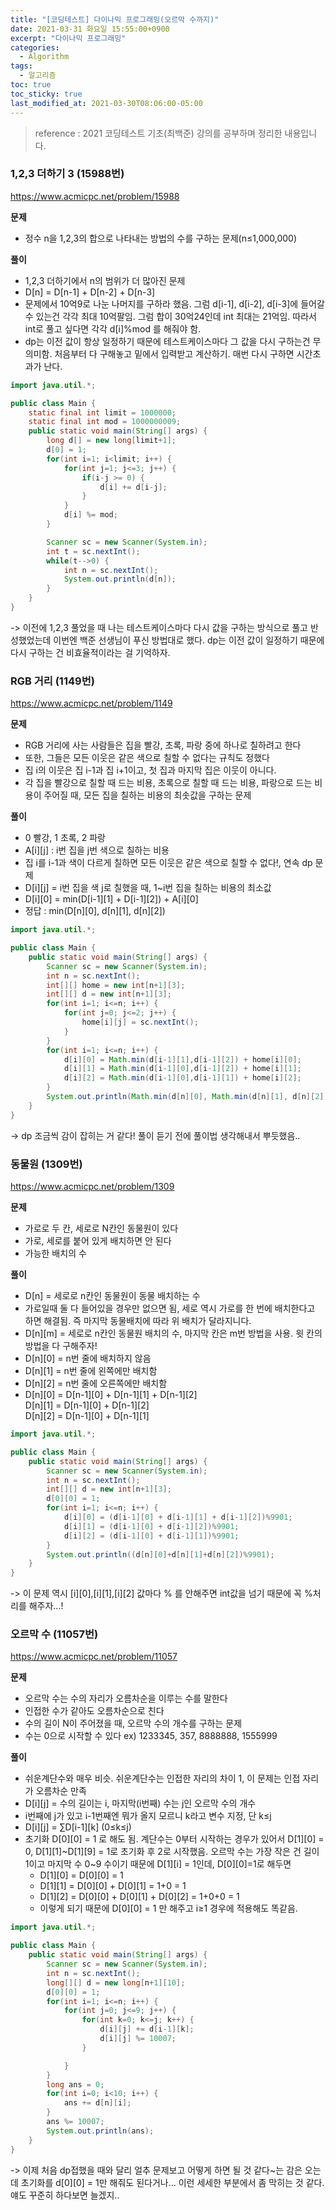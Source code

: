 ```yaml
---
title: "[코딩테스트] 다이나믹 프로그래밍(오르막 수까지)"
date: 2021-03-31 화요일 15:55:00+0900
excerpt: "다이나믹 프로그래밍"
categories:
  - Algorithm
tags:
  - 알고리즘
toc: true
toc_sticky: true
last_modified_at: 2021-03-30T08:06:00-05:00
---
```


> reference : 2021 코딩테스트 기초(최백준) 강의를 공부하며 정리한 내용입니다.

### 1,2,3 더하기 3 (15988번)

https://www.acmicpc.net/problem/15988

**문제**

- 정수 n을 1,2,3의 합으로 나타내는 방법의 수를 구하는 문제(n≤1,000,000)

**풀이**

- 1,2,3 더하기에서 n의 범위가 더 많아진 문제
- D[n] = D[n-1] + D[n-2] + D[n-3]
- 문제에서 10억9로 나눈 나머지를 구하라 했음. 그럼 d[i-1], d[i-2], d[i-3]에 들어갈 수 있는건 각각 최대 10억팔임. 그럼 합이 30억24인데 int 최대는 21억임. 따라서 int로 풀고 싶다면 각각 d[i]%mod 를 해줘야 함.
- dp는 이전 값이 항상 일정하기 때문에 테스트케이스마다 그 값을 다시 구하는건 무의미함. 처음부터 다 구해놓고 밑에서 입력받고 계산하기. 매번 다시 구하면 시간초과가 난다.

```java
import java.util.*;

public class Main {
	static final int limit = 1000000;
	static final int mod = 1000000009;
	public static void main(String[] args) {
		long d[] = new long[limit+1];
		d[0] = 1;
		for(int i=1; i<limit; i++) {
			for(int j=1; j<=3; j++) {
				if(i-j >= 0) {
					d[i] += d[i-j];
				}
			}
			d[i] %= mod;
		}

		Scanner sc = new Scanner(System.in);
		int t = sc.nextInt();
		while(t-->0) {
			int n = sc.nextInt();
			System.out.println(d[n]);
		}
	}
}
```

-> 이전에 1,2,3 풀었을 때 나는 테스트케이스마다 다시 값을 구하는 방식으로 풀고 반성했었는데 이번엔 백준 선생님이 푸신 방법대로 했다. dp는 이전 값이 일정하기 때문에 다시 구하는 건 비효율적이라는 걸 기억하자.

### RGB 거리 (1149번)

https://www.acmicpc.net/problem/1149

**문제**

- RGB 거리에 사는 사람들은 집을 빨강, 초록, 파랑 중에 하나로 칠하려고 한다
- 또한, 그들은 모든 이웃은 같은 색으로 칠할 수 없다는 규칙도 정했다
- 집 i의 이웃은 집 i-1과 집 i+1이고, 첫 집과 마지막 집은 이웃이 아니다.
- 각 집을 빨강으로 칠할 때 드는 비용, 초록으로 칠할 때 드는 비용, 파랑으로 드는 비용이 주어질 때, 모든 집을 칠하는 비용의 최솟값을 구하는 문제

**풀이**

- 0 빨강, 1 초록, 2 파랑
- A[i][j] : i번 집을 j번 색으로 칠하는 비용
- 집 i를 i-1과 색이 다르게 칠하면 모든 이웃은 같은 색으로 칠할 수 없다!, 연속 dp 문제
- D[i][j] = i번 집을 색 j로 칠했을 때, 1~i번 집을 칠하는 비용의 최소값
- D[i][0] = min(D[i-1][1] + D[i-1][2]) + A[i][0]
- 정답 : min(D[n][0], d[n][1], d[n][2])

```java
import java.util.*;

public class Main {
	public static void main(String[] args) {
		Scanner sc = new Scanner(System.in);
		int n = sc.nextInt();
		int[][] home = new int[n+1][3];
		int[][] d = new int[n+1][3];
		for(int i=1; i<=n; i++) {
			for(int j=0; j<=2; j++) {
				home[i][j] = sc.nextInt();
			}
		}
		for(int i=1; i<=n; i++) {
			d[i][0] = Math.min(d[i-1][1],d[i-1][2]) + home[i][0];
			d[i][1] = Math.min(d[i-1][0],d[i-1][2]) + home[i][1];
			d[i][2] = Math.min(d[i-1][0],d[i-1][1]) + home[i][2];
		}
		System.out.println(Math.min(d[n][0], Math.min(d[n][1], d[n][2])));
	}
}
```

-> dp 조금씩 감이 잡히는 거 같다! 풀이 듣기 전에 풀이법 생각해내서 뿌듯했음..

### 동물원 (1309번)

https://www.acmicpc.net/problem/1309

**문제**

- 가로로 두 칸, 세로로 N칸인 동물원이 있다
- 가로, 세로를 붙어 있게 배치하면 안 된다
- 가능한 배치의 수

**풀이**

- D[n] = 세로로 n칸인 동물원이 동물 배치하는 수
- 가로일때 둘 다 들어있을 경우만 없으면 됨, 세로 역시 가로를 한 번에 배치한다고 하면 해결됨. 즉 마지막 동물배치에 따라 위 배치가 달라지니다.
- D[n][m] = 세로로 n칸인 동물원 배치의 수, 마지막 칸은 m번 방법을 사용. 윗 칸의 방법을 다 구해주자!
- D[n][0] = n번 줄에 배치하지 않음
- D[n][1] = n번 줄에 왼쪽에만 배치함
- D[n][2] = n번 줄에 오른쪽에만 배치함
- D[n][0] = D[n-1][0] + D[n-1][1] + D[n-1][2]  
  D[n][1] = D[n-1][0] + D[n-1][2]  
  D[n][2] = D[n-1][0] + D[n-1][1]

```java
import java.util.*;

public class Main {
	public static void main(String[] args) {
		Scanner sc = new Scanner(System.in);
		int n = sc.nextInt();
		int[][] d = new int[n+1][3];
		d[0][0] = 1;
		for(int i=1; i<=n; i++) {
			d[i][0] = (d[i-1][0] + d[i-1][1] + d[i-1][2])%9901;
			d[i][1] = (d[i-1][0] + d[i-1][2])%9901;
			d[i][2] = (d[i-1][0] + d[i-1][1])%9901;
		}
		System.out.println((d[n][0]+d[n][1]+d[n][2])%9901);
	}
}
```

-> 이 문제 역시 [i][0],[i][1],[i][2] 값마다 % 를 안해주면 int값을 넘기 때문에 꼭 %처리를 해주자...!

### 오르막 수 (11057번)

https://www.acmicpc.net/problem/11057

**문제**

- 오르막 수는 수의 자리가 오름차순을 이루는 수를 말한다
- 인접한 수가 같아도 오름차순으로 친다
- 수의 길이 N이 주어졌을 때, 오르막 수의 개수를 구하는 문제
- 수는 0으로 시작할 수 있다 ex) 1233345, 357, 8888888, 1555999

**풀이**

- 쉬운계단수와 매우 비슷. 쉬운계단수는 인접한 자리의 차이 1, 이 문제는 인접 자리가 오름차순 만족
- D[i][j] = 수의 길이는 i, 마지막(i번째) 수는 j인 오르막 수의 개수
- i번째에 j가 있고 i-1번째엔 뭐가 올지 모르니 k라고 변수 지정, 단 k≤j
- D[i][j] = ∑D[i-1][k] (0≤k≤j)
- 초기화 D[0][0] = 1 로 해도 됨. 계단수는 0부터 시작하는 경우가 있어서 D[1][0] = 0, D[1][1]~D[1][9] = 1로 초기화 후 2로 시작했음. 오르막 수는 가장 작은 건 길이 1이고 마지막 수 0~9 수이기 때문에 D[1][i] = 1인데, D[0][0]=1로 해두면
  - D[1][0] = D[0][0] = 1
  - D[1][1] = D[0][0] + D[0][1] = 1+0 = 1
  - D[1][2] = D[0][0] + D[0][1] + D[0][2] = 1+0+0 = 1
  - 이렇게 되기 때문에 D[0][0] = 1 만 해주고 i≥1 경우에 적용해도 똑같음.

```java
import java.util.*;

public class Main {
	public static void main(String[] args) {
		Scanner sc = new Scanner(System.in);
		int n = sc.nextInt();
		long[][] d = new long[n+1][10];
		d[0][0] = 1;
		for(int i=1; i<=n; i++) {
			for(int j=0; j<=9; j++) {
				for(int k=0; k<=j; k++) {
					d[i][j] += d[i-1][k];
					d[i][j] %= 10007;
				}

			}
		}
		long ans = 0;
		for(int i=0; i<10; i++) {
			ans += d[n][i];
		}
		ans %= 10007;
		System.out.println(ans);
	}
}
```

-> 이제 처음 dp접했을 때와 달리 얼추 문제보고 어떻게 하면 될 것 같다~는 감은 오는데 초기화를 d[0][0] = 1만 해줘도 된다거나... 이런 세세한 부분에서 좀 막히는 것 같다. 얘도 꾸준히 하다보면 늘겠지..
